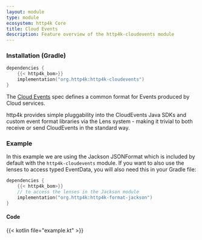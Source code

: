 ```yaml
---
layout: module
type: module
ecosystem: http4k Core
title: Cloud Events
description: Feature overview of the http4k-cloudevents module
---
```


### Installation (Gradle)

```kotlin
dependencies {
    {{< http4k_bom>}}
    implementation("org.http4k:http4k-cloudevents")
}
```

The [Cloud Events](https://cloudevents.io/) spec defines a common format for Events produced by Cloud services.

http4k provides simple pluggability into the CloudEvents Java SDKs and custom event format libraries via the Lens system - making it trivial to both receive or send CloudEvents in the standard way.

### Example 

In this example we are using the Jackson JSONFormat which is included by default with the `http4k-cloudevents` module. If you want to also use the lenses to access typed EventData, you will also need this in your Gradle file:

```kotlin
dependencies {
    {{< http4k_bom>}}
    // to access the lenses in the Jackson module
    implementation("org.http4k:http4k-format-jackson")
}
```

#### Code

{{< kotlin file="example.kt" >}}
